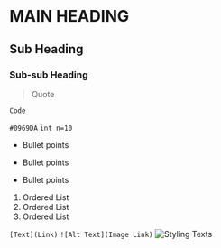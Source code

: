 <!--Space b/w two MAIN HEADINGs-->


#
&nbsp;
&nbsp;
#


<!-- XXXXXXXXXXXXXXXXXXXXXXXXXXXXXXXXXXXXXXXXXXXXXXXXXX -->

<!--Space b/w two Sub Headings-->
<br>

<!-- XXXXXXXXXXXXXXXXXXXXXXXXXXXXXXXXXXXXXXXXXXXXXXXXXX -->

# MAIN HEADING
## Sub Heading
### Sub-sub Heading

> Quote

```
Code
```

`#0969DA`
`int n=10`

- Bullet points
+ Bullet points
* Bullet points

1. Ordered List
2. Ordered List
3. Ordered List

<!-- XXXXXXXXXXXXXXXXXXXXXXXXXXXXXXXXXXXXXXXXXXXXXXXXXX -->

`[Text](Link)`
`![Alt Text](Image Link)`
![Styling Texts](https://cdn.discordapp.com/attachments/1075621727004016721/1125362842359570513/image.png)